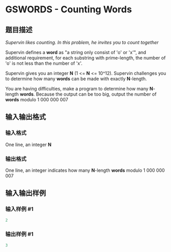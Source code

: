 # GSWORDS - Counting Words

## 题目描述

_Supervin likes counting. In this problem, he invites you to count together_

Supervin defines a **word** as "a string only consist of 'o' or 'x'", and additional requirement, for each substring with prime-length, the number of 'o' is not less than the number of 'x'.

Supervin gives you an integer **N** (1 <= **N** <= 10^12). Supervin challenges you to determine how many **words** can be made with exactly **N**-length.

You are having difficulties, make a program to determine how many **N**-length **words**. Because the output can be too big, output the number of **words** modulo 1 000 000 007

## 输入输出格式

### 输入格式

One line, an integer **N**

### 输出格式

One line, an integer indicates how many **N**-length **words** modulo 1 000 000 007

## 输入输出样例

### 输入样例 #1

```cpp
2
```


### 输出样例 #1

```cpp
3
```


